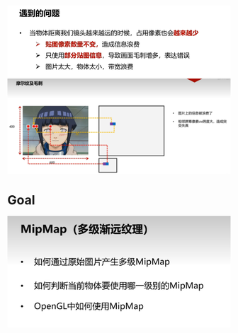 ![输入图片说明](/imgs/2024-10-27/HXXMESHfOhzZ7TBM.png)
![输入图片说明](/imgs/2024-10-27/bM2066xc2UmlqyUm.png)
# Goal
![输入图片说明](/imgs/2024-10-27/2jjsrfgHM0h9Rr5Q.png)

<!--stackedit_data:
eyJoaXN0b3J5IjpbLTEwMTMyNTIwNDMsMjA3NzQ3MjI5OF19
-->